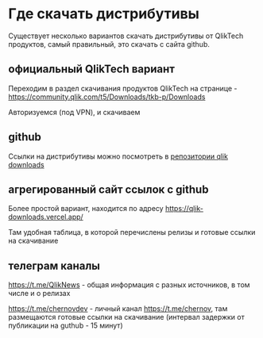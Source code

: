 # Где скачать дистрибутивы

Существует несколько вариантов скачать дистрибутивы от QlikTech продуктов, самый правильный, это скачать с сайта github.

## официальный QlikTech вариант

Переходим в раздел скачивания продуктов QlikTech на странице - https://community.qlik.com/t5/Downloads/tkb-p/Downloads

Авторизуемся (под VPN), и скачиваем

## github

Ссылки на дистрибутивы можно посмотреть в [репозитории qlik downloads](https://github.com/qlik-download/)

## агрегированный сайт ссылок с github

Более простой вариант, находится по адресу https://qlik-downloads.vercel.app/

Там удобная таблица, в которой перечислены релизы и готовые ссылки на скачивание

## телеграм каналы

https://t.me/QlikNews - общая информация с разных источников, в том числе и о релизах

https://t.me/chernovdev - личный канал https://t.me/chernov, там размещаются готовые ссылки на скачивание (интервал задержки от публикации на guthub - 15 минут)
